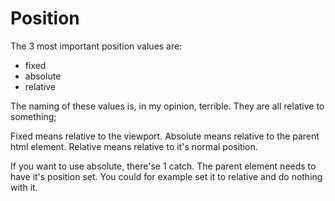 # Position

The 3 most important position values are:
*   fixed
*   absolute
*   relative


The naming of these values is, in my opinion, terrible. They are all relative to something;

Fixed means relative to the viewport.
Absolute means relative to the parent html element.
Relative means relative to it's normal position.

If you want to use absolute, there'se 1 catch. The parent element needs to have it's position set. You could for example set it to relative and do nothing with it.
